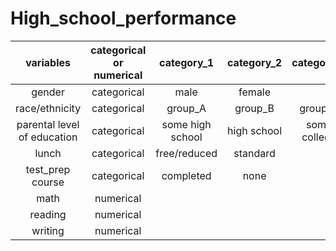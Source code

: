 # High_school_performance


| variables | categorical or numerical | category_1 | category_2 | category_3 | category_4 | category_5 | category_6 |
| :---:   | :---: | :---: | :---: | :---: | :---: | :---: | :---: |
| gender | categorical   | male   | female   |    |     |    |     |
| race/ethnicity |categorical |group_A   | group_B   | group_C   | group_D  | group_E |     | 
| parental level of education |categorical |some high school | high school | some college | associate's degree | Bachelor's degree | Master's degree | 
| lunch | categorical   | free/reduced | standard |     |      |     |      |
| test_prep course | categorical | completed | none |     |     |      |      |
| math | numerical |     |      |      |      |      |      |
| reading | numerical|     |      |      |      |      |      |
| writing | numerical |     |      |      |      |      |      |
